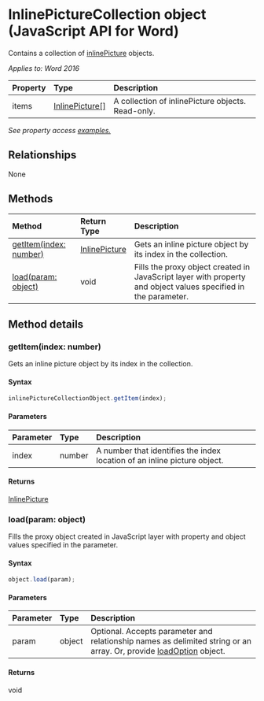 # InlinePictureCollection object (JavaScript API for Word)

Contains a collection of [inlinePicture](inlinepicture.md) objects.

_Applies to: Word 2016_

| Property	   | Type	|Description
|:---------------|:--------|:----------|
|items|[InlinePicture[]](inlinepicture.md)|A collection of inlinePicture objects. Read-only.|

_See property access [examples.](#property-access-examples)_

## Relationships
None


## Methods

| Method		   | Return Type	|Description|
|:---------------|:--------|:----------|
|[getItem(index: number)](#getitemindex-number)|[InlinePicture](inlinepicture.md)|Gets an inline picture object by its index in the collection.|
|[load(param: object)](#loadparam-object)|void|Fills the proxy object created in JavaScript layer with property and object values specified in the parameter.|

## Method details

### getItem(index: number)
Gets an inline picture object by its index in the collection.

#### Syntax
```js
inlinePictureCollectionObject.getItem(index);
```

#### Parameters
| Parameter	   | Type	|Description|
|:---------------|:--------|:----------|
|index|number|A number that identifies the index location of an inline picture object.|

#### Returns
[InlinePicture](inlinepicture.md)


### load(param: object)
Fills the proxy object created in JavaScript layer with property and object values specified in the parameter.

#### Syntax
```js
object.load(param);
```

#### Parameters
| Parameter	   | Type	|Description|
|:---------------|:--------|:----------|
|param|object|Optional. Accepts parameter and relationship names as delimited string or an array. Or, provide [loadOption](loadoption.md) object.|

#### Returns
void


